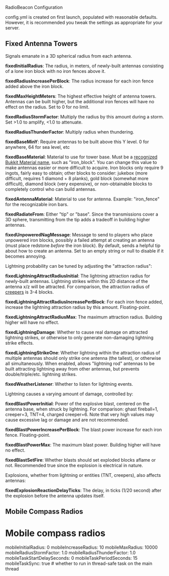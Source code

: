 RadioBeacon Configuration

config.yml is created on first launch, populated with reasonable defaults. However,
it is recommended you tweak the settings as appropriate for your server.

## Fixed Antenna Towers
Signals emanate in a 3D spherical radius from each antenna. 

**fixedInitialRadius**: The radius, in meters, of newly-built antennas consisting of a lone iron block
with no iron fences above it.

**fixedRadiusIncreasePerBlock**: The radius increase for each iron fence added above the iron block.

**fixedMaxHeightMeters**: The highest effective height of antenna towers. Antennas can be built higher,
but the additional iron fences will have no effect on the radius. Set to 0 for no limit.

**fixedRadiusStormFactor**: Multiply the radius by this amount during a storm. Set >1.0 
to amplify, <1.0 to attenuate.

**fixedRadiusThunderFactor**: Multiply radius when thundering.

**fixedBaseMinY**: Require antennas to be built above this Y level. 0 for anywhere, 64 for
sea level, etc

**fixedBaseMaterial**: Material to use for tower base. Must be a 
[recognized Bukkit Material name](http://jd.bukkit.org/apidocs/org/bukkit/Material.html),
such as "iron_block". You can change this value to make antennas easier or more difficult
to acquire. Iron blocks only require 9 ingots, fairly easy to obtain; other blocks to
consider: jukebox (more difficult, requires 1 diamond + 8 planks), gold block
(somewhat more difficult), diamond block (very expensive), or non-obtainable blocks to
completely control who can build antennas.

**fixedAntennaMaterial**: Material to use for antenna. Example: "iron_fence" for the
recognizable iron bars.

**fixedRadiateFrom**: Either "tip" or "base". Since the transmissions cover a 3D sphere,
transmitting from the tip adds a tradeoff in building higher antennas.

**fixedUnpoweredNagMessage**: Message to send to players who place unpowered iron blocks,
possibly a failed attempt at creating an antenna (must place redstone *before* the
iron block). By default, sends a helpful tip about how to create an antenna. Set to an 
empty string or null to disable if it becomes annoying.



Lightning probability can be tuned by adjusting the "attraction radius":

**fixedLightningAttractRadiusInitial**: The lightning attraction radius for newly-built antennas.
Lightning strikes within this 2D distance of the antenna x/z will be attracted. For comparison,
the attraction radius of 
[creepers](http://www.minecraftwiki.net/wiki/Charged_creeper#Charged_Creepers)
is 3-4 blocks.

**fixedLightningAttractRadiusIncreasePerBlock**: For each iron fence added, increase the lightning
attraction radius by this amount. Floating-point.

**fixedLightningAttractRadiusMax**: The maximum attraction radius. Building higher will have no
effect. 

**fixedLightningDamage**: Whether to cause real damage on attracted lightning strikes, or
otherwise to only generate non-damaging lightning strike effects. 

**fixedLightningStrikeOne**: Whether lightning within the attraction radius of multiple antennas
should only strike one antenna (the tallest), or otherwise all simultaneously. When enabled,
allows "lightning rod" antennas to be built attracting lightning away from other antennas,
but prevents double/triple/etc. lightning strikes.

**fixedWeatherListener**: Whether to listen for lightning events.

Lightning causes a varying amount of damage, controlled by:

**fixedBlastPowerInitial**: Power of the explosive blast, centered on the antenna base,
when struck by lightning. For comparison: ghast fireball=1, creeper=3, TNT=4, charged creeper=6.
Note that very high values may cause excessive lag or damage and are not recommended.

**fixedBlastPowerIncreasePerBlock**: The blast power increase for each iron fence. Floating-point.

**fixedBlastPowerMax**: The maximum blast power. Building higher will have no effect.

**fixedBlastSetFire**: Whether blasts should set exploded blocks aflame or not. Recommended
true since the explosion is electrical in nature.

Explosions, whether from lightning or entities (TNT, creepers), also affects antennas:

**fixedExplosionReactionDelayTicks**: The delay, in ticks (1/20 second) after the explosion
before the antenna updates itself.


## Mobile Compass Radios

# Mobile compass radios
mobileInitialRadius: 0
mobileIncreaseRadius: 10
mobileMaxRadius: 10000
mobileRadiusStormFactor: 1.0
mobileRadiusThunderFactor: 1.0
mobileTaskStartDelaySeconds: 0
mobileTaskPeriodSeconds: 15
mobileTaskSync: true            # whether to run in thread-safe task on the main thread
